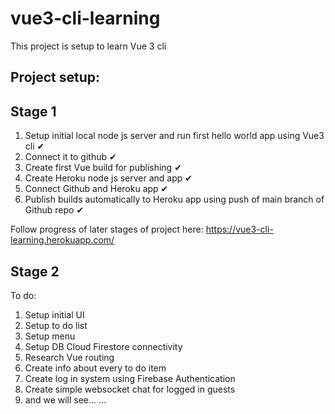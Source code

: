 # vue3-cli-learning

This project is setup to learn Vue 3 cli

## Project setup:

## Stage 1
1. Setup initial local node js server and run first hello world app using Vue3 cli ✔︎
2. Connect it to github  ✔︎
3. Create first Vue build for publishing ✔︎
4. Create Heroku node js server and app ✔︎
5. Connect Github and Heroku app ✔︎
6. Publish builds automatically to Heroku app using push of main branch of Github repo ✔︎


Follow progress of later stages of project here:
https://vue3-cli-learning.herokuapp.com/

## Stage 2
To do:
1. Setup initial UI
2. Setup to do list
3. Setup menu
4. Setup DB Cloud Firestore connectivity
5. Research Vue routing 
6. Create info about every to do item
7. Create log in system using Firebase Authentication
8. Create simple websocket chat for logged in guests
9. and we will see...
...
